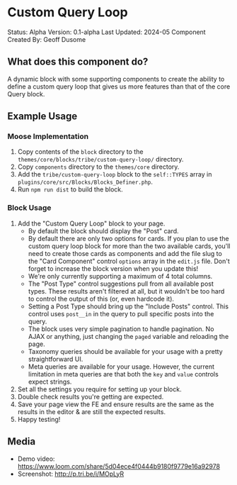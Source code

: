 # Custom Query Loop

Status: Alpha
Version: 0.1-alpha
Last Updated: 2024-05
Component Created By: Geoff Dusome

## What does this component do?

A dynamic block with some supporting components to create the ability to define a custom query loop that gives us more features than that of the core Query block.

## Example Usage

### Moose Implementation

1. Copy contents of the `block` directory to the `themes/core/blocks/tribe/custom-query-loop/` directory.
1. Copy `components` directory to the `themes/core` directory.
1. Add the `tribe/custom-query-loop` block to the `self::TYPES` array in `plugins/core/src/Blocks/Blocks_Definer.php`.
1. Run `npm run dist` to build the block.

### Block Usage

1. Add the "Custom Query Loop" block to your page.
    - By default the block should display the "Post" card. 
	- By default there are only two options for cards. If you plan to use the custom query loop block for more than the two available cards, you'll need to create those cards as components and add the file slug to the "Card Component" control `options` array in the `edit.js` file. Don't forget to increase the block version when you update this!
	- We're only currently supporting a maximum of 4 total columns.
	- The "Post Type" control suggestions pull from all available post types. These results aren't filtered at all, but it wouldn't be too hard to control the output of this (or, even hardcode it). 
	- Setting a Post Type should bring up the "Include Posts" control. This control uses `post__in` in the query to pull specific posts into the query.
	- The block uses very simple pagination to handle pagination. No AJAX or anything, just changing the `paged` variable and reloading the page. 
	- Taxonomy queries should be available for your usage with a pretty straightforward UI. 
	- Meta queries are available for your usage. However, the current limitation in meta queries are that both the `key` and `value` controls expect strings. 
2. Set all the settings you require for setting up your block.
3. Double check results you're getting are expected.
4. Save your page view the FE and ensure results are the same as the results in the editor & are still the expected results. 
5. Happy testing!

## Media

- Demo video: https://www.loom.com/share/5d04ece4f0444b9180f9779e16a92978
- Screenshot: http://p.tri.be/i/MOpLyR